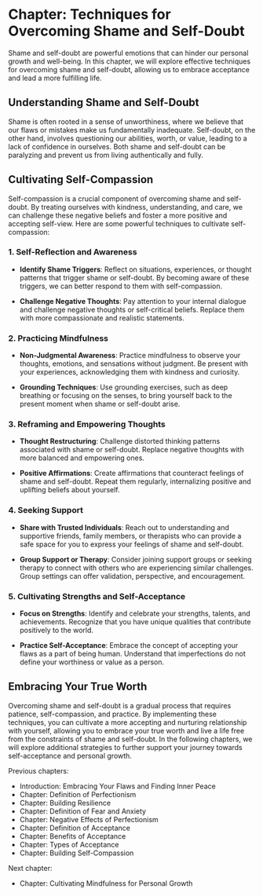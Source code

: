 Chapter: Techniques for Overcoming Shame and Self-Doubt
=======================================================

Shame and self-doubt are powerful emotions that can hinder our personal growth and well-being. In this chapter, we will explore effective techniques for overcoming shame and self-doubt, allowing us to embrace acceptance and lead a more fulfilling life.

Understanding Shame and Self-Doubt
----------------------------------

Shame is often rooted in a sense of unworthiness, where we believe that our flaws or mistakes make us fundamentally inadequate. Self-doubt, on the other hand, involves questioning our abilities, worth, or value, leading to a lack of confidence in ourselves. Both shame and self-doubt can be paralyzing and prevent us from living authentically and fully.

Cultivating Self-Compassion
---------------------------

Self-compassion is a crucial component of overcoming shame and self-doubt. By treating ourselves with kindness, understanding, and care, we can challenge these negative beliefs and foster a more positive and accepting self-view. Here are some powerful techniques to cultivate self-compassion:

### 1. Self-Reflection and Awareness

* **Identify Shame Triggers**: Reflect on situations, experiences, or thought patterns that trigger shame or self-doubt. By becoming aware of these triggers, we can better respond to them with self-compassion.

* **Challenge Negative Thoughts**: Pay attention to your internal dialogue and challenge negative thoughts or self-critical beliefs. Replace them with more compassionate and realistic statements.

### 2. Practicing Mindfulness

* **Non-Judgmental Awareness**: Practice mindfulness to observe your thoughts, emotions, and sensations without judgment. Be present with your experiences, acknowledging them with kindness and curiosity.

* **Grounding Techniques**: Use grounding exercises, such as deep breathing or focusing on the senses, to bring yourself back to the present moment when shame or self-doubt arise.

### 3. Reframing and Empowering Thoughts

* **Thought Restructuring**: Challenge distorted thinking patterns associated with shame or self-doubt. Replace negative thoughts with more balanced and empowering ones.

* **Positive Affirmations**: Create affirmations that counteract feelings of shame and self-doubt. Repeat them regularly, internalizing positive and uplifting beliefs about yourself.

### 4. Seeking Support

* **Share with Trusted Individuals**: Reach out to understanding and supportive friends, family members, or therapists who can provide a safe space for you to express your feelings of shame and self-doubt.

* **Group Support or Therapy**: Consider joining support groups or seeking therapy to connect with others who are experiencing similar challenges. Group settings can offer validation, perspective, and encouragement.

### 5. Cultivating Strengths and Self-Acceptance

* **Focus on Strengths**: Identify and celebrate your strengths, talents, and achievements. Recognize that you have unique qualities that contribute positively to the world.

* **Practice Self-Acceptance**: Embrace the concept of accepting your flaws as a part of being human. Understand that imperfections do not define your worthiness or value as a person.

Embracing Your True Worth
-------------------------

Overcoming shame and self-doubt is a gradual process that requires patience, self-compassion, and practice. By implementing these techniques, you can cultivate a more accepting and nurturing relationship with yourself, allowing you to embrace your true worth and live a life free from the constraints of shame and self-doubt. In the following chapters, we will explore additional strategies to further support your journey towards self-acceptance and personal growth.

Previous chapters:

* Introduction: Embracing Your Flaws and Finding Inner Peace
* Chapter: Definition of Perfectionism
* Chapter: Building Resilience
* Chapter: Definition of Fear and Anxiety
* Chapter: Negative Effects of Perfectionism
* Chapter: Definition of Acceptance
* Chapter: Benefits of Acceptance
* Chapter: Types of Acceptance
* Chapter: Building Self-Compassion

Next chapter:

* Chapter: Cultivating Mindfulness for Personal Growth

